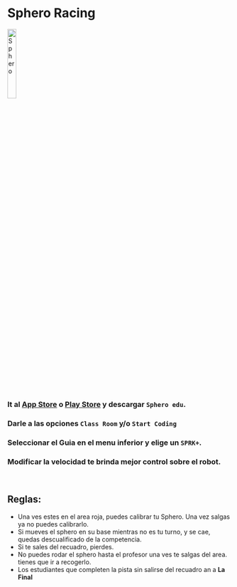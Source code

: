 # Sphero Racing

<img    src="https://o.aolcdn.com/images/dims3/GLOB/legacy_thumbnail/800x450/format/jpg/quality/85/http://www.blogcdn.com/www.autoblog.com/media/2010/01/tron-light-cycle.jpg" 
        title="Sphero" 
        width="20%" 
        height="20%" />

<br>

### It al <u>App Store</u> o <u>Play Store</u> y descargar `Sphero edu`.

### Darle a las opciones `Class Room` y/o `Start Coding`

### Seleccionar el Guia en el menu inferior y elige un `SPRK+`.

### Modificar la velocidad te brinda mejor control sobre el robot.

<br>

## Reglas:
* Una ves estes en el area roja, puedes calibrar tu Sphero. Una vez salgas ya no puedes calibrarlo.
* Si mueves el sphero en su base mientras no es tu turno, y se cae, quedas descualificado de la competencia.
* Si te sales del recuadro, pierdes.
* No puedes rodar el sphero hasta el profesor una ves te salgas del area. tienes que ir a recogerlo.
* Los estudiantes que completen la pista sin salirse del recuadro an a **La Final**

